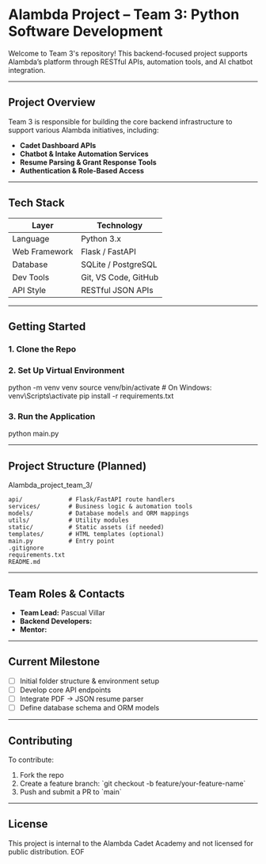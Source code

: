 
# Alambda Project – Team 3: Python Software Development

Welcome to Team 3's repository! This backend-focused project supports Alambda’s platform through RESTful APIs, automation tools, and AI chatbot integration.

---

## Project Overview

Team 3 is responsible for building the core backend infrastructure to support various Alambda initiatives, including:

- **Cadet Dashboard APIs**
- **Chatbot & Intake Automation Services**
- **Resume Parsing & Grant Response Tools**
- **Authentication & Role-Based Access**

---

## Tech Stack

| Layer         | Technology          |
|---------------|---------------------|
| Language      | Python 3.x          |
| Web Framework | Flask / FastAPI     |
| Database      | SQLite / PostgreSQL |
| Dev Tools     | Git, VS Code, GitHub |
| API Style     | RESTful JSON APIs   |

---

## Getting Started

### 1. Clone the Repo



### 2. Set Up Virtual Environment
python -m venv venv
source venv/bin/activate  # On Windows: venv\\Scripts\\activate
pip install -r requirements.txt


### 3. Run the Application
python main.py


---

## Project Structure (Planned)

Alambda_project_team_3/

    api/             # Flask/FastAPI route handlers
    services/        # Business logic & automation tools
    models/          # Database models and ORM mappings
    utils/           # Utility modules
    static/          # Static assets (if needed)
    templates/       # HTML templates (optional)
    main.py          # Entry point
    .gitignore
    requirements.txt
    README.md


---

## Team Roles & Contacts

- **Team Lead:** Pascual Villar  
- **Backend Developers:**  
- **Mentor:** 

---

## Current Milestone

- [ ] Initial folder structure & environment setup  
- [ ] Develop core API endpoints  
- [ ] Integrate PDF → JSON resume parser  
- [ ] Define database schema and ORM models

---

## Contributing

To contribute:
1. Fork the repo
2. Create a feature branch: \`git checkout -b feature/your-feature-name\`
3. Push and submit a PR to \`main\`

---

## License
This project is internal to the Alambda Cadet Academy and not licensed for public distribution.
EOF
